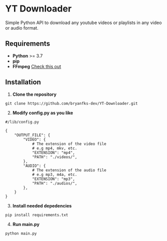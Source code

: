 # YT Downloader

Simple Python API to download any youtube videos or playlists in any video or audio format.

## Requirements
- **Python** >= 3.7
- **pip**
- **FFmpeg** [Check this out](https://www.ffmpeg.org/)

## Installation

1. **Clone the repository**

```
git clone https://github.com/bryanfks-dev/YT-Downloader.git
```

2. **Modify config.py as you like**

```
#/lib/config.py

{
    "OUTPUT_FILE": {
        "VIDEO": {
            # The extension of the video file
            # e.g mp4, mkv, etc.
            "EXTENSION": "mp4",
            "PATH": "./videos/",
        },
        "AUDIO": {
            # The extension of the audio file
            # e.g mp3, m4a, etc.
            "EXTENSION": "mp3",
            "PATH": "./audios/",
        },
    }
}
```

3. **Install needed depedencies**

```bash
pip install requirements.txt
```

4. **Run main.py**

```bash
python main.py
```
